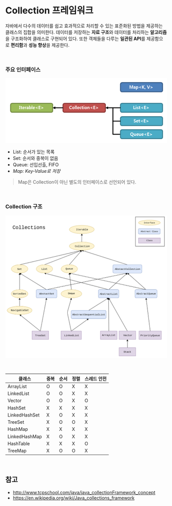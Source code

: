 # Collection 프레임워크

자바에서 다수의 데이터를 쉽고 효과적으로 처리할 수 있는 표준화된 방법을 제공하는 클래스의 집합을 의미한다.
데이터를 저장하는 **자료 구조**와 데이터를 처리하는 **알고리즘**을 구조화하여 클래스로 구현되어 있다.
또한 객체들을 다루는 **일관된 API**를 제공함으로 **편리함**과 **성능 향상**을 제공한다.

<br>

### 주요 인터페이스

![collection-framework-interface](../resources/images/collection-framework-interface.png)

- List: 순서가 있는 목록
- Set: 순서와 중복이 없음
- Queue: 선입선출, FIFO
- _Map: Key-Value로 저장_

> Map은 Collection이 아닌 별도의 인터페이스로 선언되어 있다.

<br>

### Collection 구조

![java-collection](../resources/images/java-collection.png)

<br>

| 클래스        | 중복 | 순서 | 정렬 | 스레드 안전 |
| ------------- | ---- | ---- | ---- | ----------- |
| ArrayList     | O    | O    | X    | X           |
| LinkedList    | O    | O    | X    | X           |
| Vector        | O    | O    | X    | O           |
| HashSet       | X    | X    | X    | X           |
| LinkedHashSet | X    | O    | X    | X           |
| TreeSet       | X    | O    | O    | X           |
| HashMap       | X    | X    | X    | X           |
| LinkedHashMap | X    | O    | X    | X           |
| HashTable     | X    | X    | X    | O           |
| TreeMap       | X    | O    | O    | X           |

<br>

## 참고

- http://www.tcpschool.com/java/java_collectionFramework_concept
- https://en.wikipedia.org/wiki/Java_collections_framework
